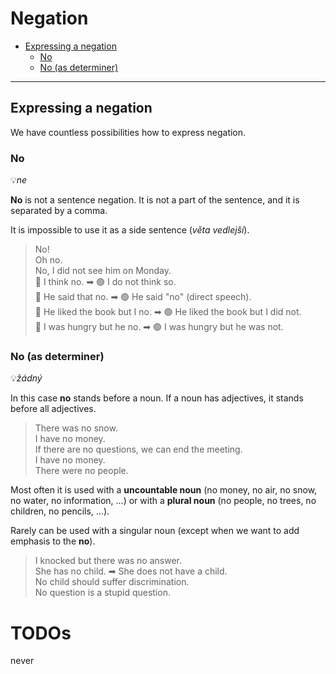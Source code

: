 # Negation

- [Expressing a negation](#expressing-a-negation)
  - [No](#no)
  - [No (as determiner)](#no-as-determiner)

<hr/>

## Expressing a negation

We have countless possibilities how to express negation.

### No

💡*ne*

**No** is not a sentence negation. It is not a part of the sentence, and it is separated by a comma.

It is impossible to use it as a side sentence (*věta vedlejší*).

> No! <br/>
> Oh no. <br/>
> No, I did not see him on Monday. <br/>
> 🔴 I think no. ➡ 🟢 I do not think so. <br/>
> 🔴 He said that no. ➡ 🟢 He said "no" (direct speech). <br/>
> 🔴 He liked the book but I no. ➡ 🟢 He liked the book but I did not. <br/>
> 🔴 I was hungry but he no. ➡ 🟢 I was hungry but he was not. <br/>

### No (as determiner)

💡*žádný*

In this case **no** stands before a noun. If a noun has adjectives, it stands before all adjectives.

> There was no snow. <br/>
> I have no money. <br/>
> If there are no questions, we can end the meeting. <br/>
> I have no money. <br/>
> There were no people. <br/>

Most often it is used with a **uncountable noun** (no money, no air, no snow, no water, no information, ...) or with
a **plural noun** (no people, no trees, no children, no pencils, ...).

Rarely can be used with a singular noun (except when we want to add emphasis to the **no**).

> I knocked but there was no answer. <br/>
> She has no child. ➡ She does not have a child. <br/>
> No child should suffer discrimination. <br/>
> No question is a stupid question. <br/>

# TODOs

never
